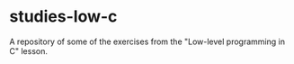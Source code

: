 # studies-low-c
A repository of some of the exercises from the "Low-level programming in C" lesson.
